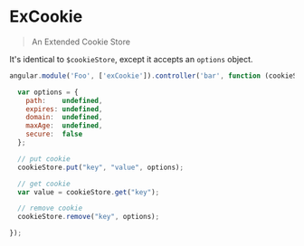 ExCookie
==========

> An Extended Cookie Store

It's identical to `$cookieStore`, except it accepts an `options` object.

``` js
angular.module('Foo', ['exCookie']).controller('bar', function (cookieStore) {

  var options = {
    path:    undefined,
    expires: undefined,
    domain:  undefined,
    maxAge:  undefined,
    secure:  false
  };

  // put cookie
  cookieStore.put("key", "value", options);

  // get cookie
  var value = cookieStore.get("key");

  // remove cookie
  cookieStore.remove("key", options);

});
```
